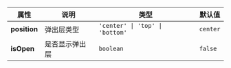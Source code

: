 |  属性   | 说明  |   类型 | 默认值
|  ----  | ----  |  ----  | ----
| **position**  | 弹出层类型 |  `'center' \| 'top' \| 'bottom'` | `center`
| **isOpen**  | 是否显示弹出层 |  `boolean` | `false`
